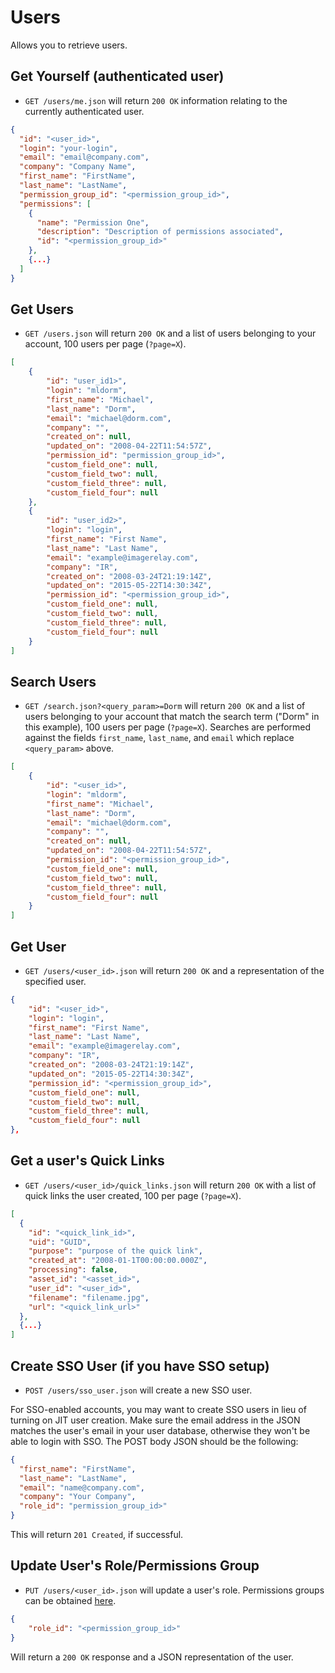 Users
===========

Allows you to retrieve users.

Get Yourself (authenticated user)
----------

* `GET /users/me.json` will return `200 OK` information relating to the currently authenticated user.

```json
{
  "id": "<user_id>",
  "login": "your-login",
  "email": "email@company.com",
  "company": "Company Name",
  "first_name": "FirstName",
  "last_name": "LastName",
  "permission_group_id": "<permission_group_id>",
  "permissions": [
    {
      "name": "Permission One",
      "description": "Description of permissions associated",
      "id": "<permission_group_id>"
    },
    {...}
  ]
}
```

Get Users
----------
* `GET /users.json` will return `200 OK` and a list of users belonging to your account, 100 users per page (`?page=X`).

```json
[
	{
	    "id": "user_id1>",
	    "login": "mldorm",
	    "first_name": "Michael",
	    "last_name": "Dorm",
	    "email": "michael@dorm.com",
	    "company": "",
	    "created_on": null,
	    "updated_on": "2008-04-22T11:54:57Z",
	    "permission_id": "permission_group_id>",
	    "custom_field_one": null,
	    "custom_field_two": null,
	    "custom_field_three": null,
	    "custom_field_four": null
	},
	{
	    "id": "user_id2>",
	    "login": "login",
	    "first_name": "First Name",
	    "last_name": "Last Name",
	    "email": "example@imagerelay.com",
	    "company": "IR",
	    "created_on": "2008-03-24T21:19:14Z",
	    "updated_on": "2015-05-22T14:30:34Z",
	    "permission_id": "<permission_group_id>",
	    "custom_field_one": null,
	    "custom_field_two": null,
	    "custom_field_three": null,
	    "custom_field_four": null
	}
]
```

Search Users
----------
* `GET /search.json?<query_param>=Dorm` will return `200 OK` and a list of users belonging to your account that match the search term ("Dorm" in this example), 100 users per page (`?page=X`). Searches are performed against the fields `first_name`, `last_name`, and `email` which replace `<query_param>` above.

```json
[
	{
	    "id": "<user_id>",
	    "login": "mldorm",
	    "first_name": "Michael",
	    "last_name": "Dorm",
	    "email": "michael@dorm.com",
	    "company": "",
	    "created_on": null,
	    "updated_on": "2008-04-22T11:54:57Z",
	    "permission_id": "<permission_group_id>",
	    "custom_field_one": null,
	    "custom_field_two": null,
	    "custom_field_three": null,
	    "custom_field_four": null
	}
]
```

Get User
---------
* `GET /users/<user_id>.json` will return `200 OK` and a representation of the specified user.

```json
{
    "id": "<user_id>",
    "login": "login",
    "first_name": "First Name",
    "last_name": "Last Name",
    "email": "example@imagerelay.com",
    "company": "IR",
    "created_on": "2008-03-24T21:19:14Z",
    "updated_on": "2015-05-22T14:30:34Z",
    "permission_id": "<permission_group_id>",
    "custom_field_one": null,
    "custom_field_two": null,
    "custom_field_three": null,
    "custom_field_four": null
},
```

Get a user's Quick Links
---------
* `GET /users/<user_id>/quick_links.json` will return `200 OK` with a list of quick links the user created, 100 per page (`?page=X`).

```json
[
  {
    "id": "<quick_link_id>",
    "uid": "GUID",
    "purpose": "purpose of the quick link",
    "created_at": "2008-01-1T00:00:00.000Z",
    "processing": false,
    "asset_id": "<asset_id>",
    "user_id": "<user_id>",
    "filename": "filename.jpg",
    "url": "<quick_link_url>"
  },
  {...}
]
```

Create SSO User (if you have SSO setup)
--------------

* `POST /users/sso_user.json` will create a new SSO user.

For SSO-enabled accounts, you may want to create SSO users in lieu of turning on JIT user creation. Make sure the email address in the JSON matches the user's email in your user database, otherwise they won't be able to login with SSO. The POST body JSON should be the following:

```json
{
  "first_name": "FirstName",
  "last_name": "LastName",
  "email": "name@company.com",
  "company": "Your Company",
  "role_id": "permission_group_id>"
}
```

This will return `201 Created`, if successful.

Update User's Role/Permissions Group
--------------


* `PUT /users/<user_id>.json` will update a user's role. Permissions groups can be obtained [here](https://github.com/imagerelay/api/blob/master/sections/permissions.md).
```json
{
	"role_id": "<permission_group_id>"
}
```

Will return a `200 OK` response and a JSON representation of the user.
